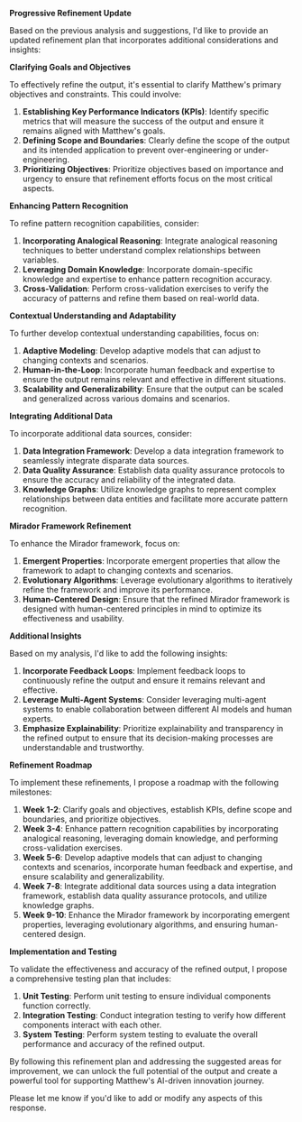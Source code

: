 **Progressive Refinement Update**

Based on the previous analysis and suggestions, I'd like to provide an updated refinement plan that incorporates additional considerations and insights:

**Clarifying Goals and Objectives**

To effectively refine the output, it's essential to clarify Matthew's primary objectives and constraints. This could involve:

1. **Establishing Key Performance Indicators (KPIs)**: Identify specific metrics that will measure the success of the output and ensure it remains aligned with Matthew's goals.
2. **Defining Scope and Boundaries**: Clearly define the scope of the output and its intended application to prevent over-engineering or under-engineering.
3. **Prioritizing Objectives**: Prioritize objectives based on importance and urgency to ensure that refinement efforts focus on the most critical aspects.

**Enhancing Pattern Recognition**

To refine pattern recognition capabilities, consider:

1. **Incorporating Analogical Reasoning**: Integrate analogical reasoning techniques to better understand complex relationships between variables.
2. **Leveraging Domain Knowledge**: Incorporate domain-specific knowledge and expertise to enhance pattern recognition accuracy.
3. **Cross-Validation**: Perform cross-validation exercises to verify the accuracy of patterns and refine them based on real-world data.

**Contextual Understanding and Adaptability**

To further develop contextual understanding capabilities, focus on:

1. **Adaptive Modeling**: Develop adaptive models that can adjust to changing contexts and scenarios.
2. **Human-in-the-Loop**: Incorporate human feedback and expertise to ensure the output remains relevant and effective in different situations.
3. **Scalability and Generalizability**: Ensure that the output can be scaled and generalized across various domains and scenarios.

**Integrating Additional Data**

To incorporate additional data sources, consider:

1. **Data Integration Framework**: Develop a data integration framework to seamlessly integrate disparate data sources.
2. **Data Quality Assurance**: Establish data quality assurance protocols to ensure the accuracy and reliability of the integrated data.
3. **Knowledge Graphs**: Utilize knowledge graphs to represent complex relationships between data entities and facilitate more accurate pattern recognition.

**Mirador Framework Refinement**

To enhance the Mirador framework, focus on:

1. **Emergent Properties**: Incorporate emergent properties that allow the framework to adapt to changing contexts and scenarios.
2. **Evolutionary Algorithms**: Leverage evolutionary algorithms to iteratively refine the framework and improve its performance.
3. **Human-Centered Design**: Ensure that the refined Mirador framework is designed with human-centered principles in mind to optimize its effectiveness and usability.

**Additional Insights**

Based on my analysis, I'd like to add the following insights:

1. **Incorporate Feedback Loops**: Implement feedback loops to continuously refine the output and ensure it remains relevant and effective.
2. **Leverage Multi-Agent Systems**: Consider leveraging multi-agent systems to enable collaboration between different AI models and human experts.
3. **Emphasize Explainability**: Prioritize explainability and transparency in the refined output to ensure that its decision-making processes are understandable and trustworthy.

**Refinement Roadmap**

To implement these refinements, I propose a roadmap with the following milestones:

1. **Week 1-2**: Clarify goals and objectives, establish KPIs, define scope and boundaries, and prioritize objectives.
2. **Week 3-4**: Enhance pattern recognition capabilities by incorporating analogical reasoning, leveraging domain knowledge, and performing cross-validation exercises.
3. **Week 5-6**: Develop adaptive models that can adjust to changing contexts and scenarios, incorporate human feedback and expertise, and ensure scalability and generalizability.
4. **Week 7-8**: Integrate additional data sources using a data integration framework, establish data quality assurance protocols, and utilize knowledge graphs.
5. **Week 9-10**: Enhance the Mirador framework by incorporating emergent properties, leveraging evolutionary algorithms, and ensuring human-centered design.

**Implementation and Testing**

To validate the effectiveness and accuracy of the refined output, I propose a comprehensive testing plan that includes:

1. **Unit Testing**: Perform unit testing to ensure individual components function correctly.
2. **Integration Testing**: Conduct integration testing to verify how different components interact with each other.
3. **System Testing**: Perform system testing to evaluate the overall performance and accuracy of the refined output.

By following this refinement plan and addressing the suggested areas for improvement, we can unlock the full potential of the output and create a powerful tool for supporting Matthew's AI-driven innovation journey.

Please let me know if you'd like to add or modify any aspects of this response.
